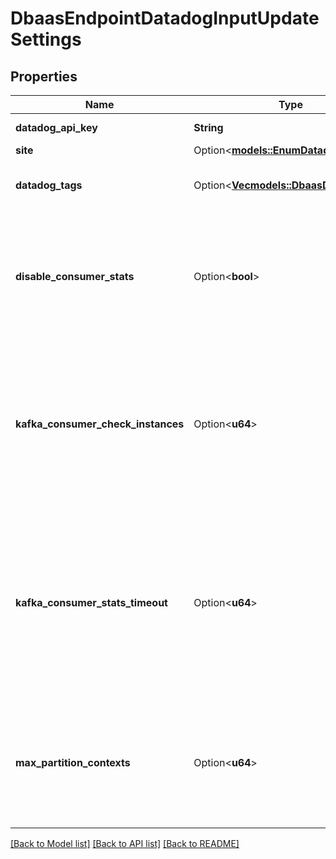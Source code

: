 # DbaasEndpointDatadogInputUpdateSettings

## Properties

Name | Type | Description | Notes
------------ | ------------- | ------------- | -------------
**datadog_api_key** | **String** | Datadog API key | 
**site** | Option<[**models::EnumDatadogSite**](enum-datadog-site.md)> |  | [optional]
**datadog_tags** | Option<[**Vec<models::DbaasDatadogTag>**](dbaas-datadog-tag.md)> | Custom tags provided by user | [optional]
**disable_consumer_stats** | Option<**bool**> | Disable kafka consumer group metrics. Applies only when attached to kafka services. | [optional]
**kafka_consumer_check_instances** | Option<**u64**> | Number of separate instances to fetch kafka consumer statistics with. Applies only when attached to kafka services. | [optional]
**kafka_consumer_stats_timeout** | Option<**u64**> | Number of seconds that datadog will wait to get consumer statistics from brokers. Applies only when attached to kafka services. | [optional]
**max_partition_contexts** | Option<**u64**> | Maximum number of partition contexts to send. Applies only when attached to kafka services. | [optional]

[[Back to Model list]](../README.md#documentation-for-models) [[Back to API list]](../README.md#documentation-for-api-endpoints) [[Back to README]](../README.md)


